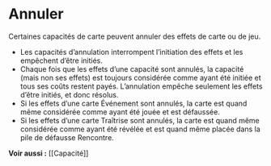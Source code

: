 # Annuler
Certaines capacités de carte peuvent annuler des effets de carte ou de jeu.

- Les capacités d’annulation interrompent l’initiation des effets et les empêchent d’être initiés.
- Chaque fois que les effets d’une capacité sont annulés, la capacité (mais non ses effets) est toujours considérée comme ayant été initiée et tous ses coûts restent payés. L’annulation empêche seulement les effets d’être initiés, et donc résolus.
- Si les effets d’une carte Événement sont annulés, la carte est quand même considérée comme ayant été jouée et est défaussée.
- Si les effets d’une carte Traîtrise sont annulés, la carte est quand même considérée comme ayant été révélée et est quand même placée dans la pile de défausse Rencontre.

**Voir aussi :**
[[Capacité]]